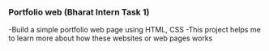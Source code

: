 ### Portfolio web (Bharat Intern Task 1)
-Build a simple portfolio web page using HTML, CSS
-This project helps me to learn more about how these websites or web pages works
